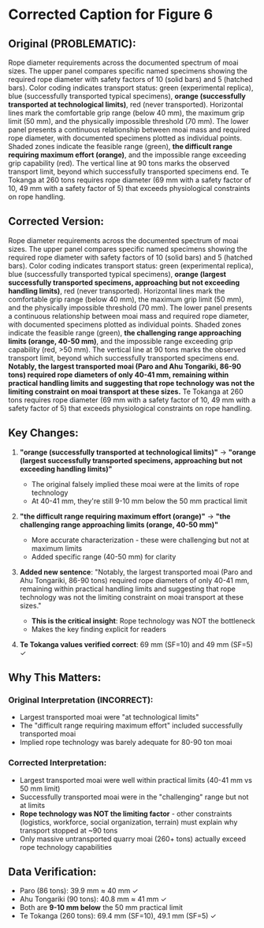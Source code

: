 # Corrected Caption for Figure 6

## Original (PROBLEMATIC):
Rope diameter requirements across the documented spectrum of moai sizes. The upper panel compares specific named specimens showing the required rope diameter with safety factors of 10 (solid bars) and 5 (hatched bars). Color coding indicates transport status: green (experimental replica), blue (successfully transported typical specimens), **orange (successfully transported at technological limits)**, red (never transported). Horizontal lines mark the comfortable grip range (below 40 mm), the maximum grip limit (50 mm), and the physically impossible threshold (70 mm). The lower panel presents a continuous relationship between moai mass and required rope diameter, with documented specimens plotted as individual points. Shaded zones indicate the feasible range (green), **the difficult range requiring maximum effort (orange)**, and the impossible range exceeding grip capability (red). The vertical line at 90 tons marks the observed transport limit, beyond which successfully transported specimens end. Te Tokanga at 260 tons requires rope diameter (69 mm with a safety factor of 10, 49 mm with a safety factor of 5) that exceeds physiological constraints on rope handling.

## Corrected Version:
Rope diameter requirements across the documented spectrum of moai sizes. The upper panel compares specific named specimens showing the required rope diameter with safety factors of 10 (solid bars) and 5 (hatched bars). Color coding indicates transport status: green (experimental replica), blue (successfully transported typical specimens), **orange (largest successfully transported specimens, approaching but not exceeding handling limits)**, red (never transported). Horizontal lines mark the comfortable grip range (below 40 mm), the maximum grip limit (50 mm), and the physically impossible threshold (70 mm). The lower panel presents a continuous relationship between moai mass and required rope diameter, with documented specimens plotted as individual points. Shaded zones indicate the feasible range (green), **the challenging range approaching limits (orange, 40-50 mm)**, and the impossible range exceeding grip capability (red, >50 mm). The vertical line at 90 tons marks the observed transport limit, beyond which successfully transported specimens end. **Notably, the largest transported moai (Paro and Ahu Tongariki, 86-90 tons) required rope diameters of only 40-41 mm, remaining within practical handling limits and suggesting that rope technology was not the limiting constraint on moai transport at these sizes.** Te Tokanga at 260 tons requires rope diameter (69 mm with a safety factor of 10, 49 mm with a safety factor of 5) that exceeds physiological constraints on rope handling.

## Key Changes:

1. **"orange (successfully transported at technological limits)"** → **"orange (largest successfully transported specimens, approaching but not exceeding handling limits)"**
   - The original falsely implied these moai were at the limits of rope technology
   - At 40-41 mm, they're still 9-10 mm below the 50 mm practical limit

2. **"the difficult range requiring maximum effort (orange)"** → **"the challenging range approaching limits (orange, 40-50 mm)"**
   - More accurate characterization - these were challenging but not at maximum limits
   - Added specific range (40-50 mm) for clarity

3. **Added new sentence**: "Notably, the largest transported moai (Paro and Ahu Tongariki, 86-90 tons) required rope diameters of only 40-41 mm, remaining within practical handling limits and suggesting that rope technology was not the limiting constraint on moai transport at these sizes."
   - **This is the critical insight**: Rope technology was NOT the bottleneck
   - Makes the key finding explicit for readers

4. **Te Tokanga values verified correct**: 69 mm (SF=10) and 49 mm (SF=5) ✓

## Why This Matters:

### Original Interpretation (INCORRECT):
- Largest transported moai were "at technological limits"
- The "difficult range requiring maximum effort" included successfully transported moai
- Implied rope technology was barely adequate for 80-90 ton moai

### Corrected Interpretation:
- Largest transported moai were well within practical limits (40-41 mm vs 50 mm limit)
- Successfully transported moai were in the "challenging" range but not at limits
- **Rope technology was NOT the limiting factor** - other constraints (logistics, workforce, social organization, terrain) must explain why transport stopped at ~90 tons
- Only massive untransported quarry moai (260+ tons) actually exceed rope technology capabilities

## Data Verification:
- Paro (86 tons): 39.9 mm ≈ 40 mm ✓
- Ahu Tongariki (90 tons): 40.8 mm ≈ 41 mm ✓
- Both are **9-10 mm below** the 50 mm practical limit
- Te Tokanga (260 tons): 69.4 mm (SF=10), 49.1 mm (SF=5) ✓

